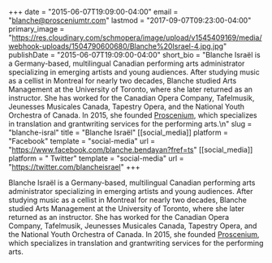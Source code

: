 +++
date = "2015-06-07T19:09:00-04:00"
email = "blanche@prosceniumtr.com"
lastmod = "2017-09-07T09:23:00-04:00"
primary_image = "https://res.cloudinary.com/schmopera/image/upload/v1545409169/media/webhook-uploads/1504790600680/Blanche%20Israel-4.jpg.jpg"
publishDate = "2015-06-07T19:09:00-04:00"
short_bio = "Blanche Israël is a Germany-based, multilingual Canadian performing arts administrator specializing in emerging artists and young audiences. After studying music as a cellist in Montreal for nearly two decades, Blanche studied Arts Management at the University of Toronto, where she later returned as an instructor. She has worked for the Canadian Opera Company, Tafelmusik, Jeunesses Musicales Canada, Tapestry Opera, and the National Youth Orchestra of Canada. In 2015, she founded [Proscenium](https://www.prosceniumtr.com/), which specializes in translation and grantwriting services for the performing arts.\n"
slug = "blanche-isral"
title = "Blanche Israël"
[[social_media]]
platform = "Facebook"
template = "social-media"
url = "https://www.facebook.com/blanche.bendayan?fref=ts"
[[social_media]]
platform = " Twitter"
template = "social-media"
url = "https://twitter.com/blancheisrael"
+++

Blanche Israël is a Germany-based, multilingual Canadian performing arts administrator specializing in emerging artists and young audiences. After studying music as a cellist in Montreal for nearly two decades, Blanche studied Arts Management at the University of Toronto, where she later returned as an instructor. She has worked for the Canadian Opera Company, Tafelmusik, Jeunesses Musicales Canada, Tapestry Opera, and the National Youth Orchestra of Canada. In 2015, she founded [Proscenium](https://www.prosceniumtr.com/), which specializes in translation and grantwriting services for the performing arts.

